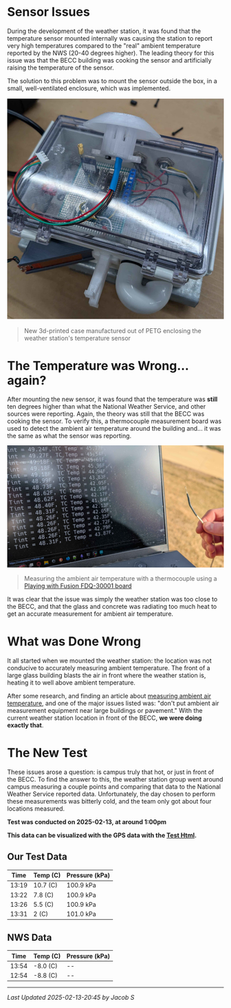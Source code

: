 # Sensor Issues

During the development of the weather station, it was found that the temperature sensor mounted internally was causing the station to report very high temperatures compared to the "real" ambient temperature reported by the NWS (20-40 degrees higher). The leading theory for this issue was that the BECC building was cooking the sensor and artificially raising the temperature of the sensor.

The solution to this problem was to mount the sensor outside the box, in a small, well-ventilated enclosure, which was implemented. 

![image](./images/new-sensor-enclosure.jpg)
> New 3d-printed case manufactured out of PETG enclosing the weather station's temperature sensor

# The Temperature was Wrong... again?

After mounting the new sensor, it was found that the temperature was **still** ten degrees higher than what the National Weather Service, and other sources were reporting. Again, the theory was still that the BECC was cooking the sensor. To verify this, a thermocouple measurement board was used to detect the ambient air temperature around the building and... it was the same as what the sensor was reporting. 

![image](./images/thermocouple-ambient.jpg)
> Measuring the ambient air temperature with a thermocouple using a [Playing with Fusion FDQ-30001 board](https://playingwithfusion.com/productview.php?pdid=229)

It was clear that the issue was simply the weather station was too close to the BECC, and that the glass and concrete was radiating too much heat to get an accurate measurement for ambient air temperature.

# What was Done Wrong

It all started when we mounted the weather station: the location was not conducive to accurately measuring ambient temperature. The front of a large glass building blasts the air in front where the weather station is, heating it to well above ambient temperature. 

After some research, and finding an article about [measuring ambient air temperature](https://www.nist.gov/how-do-you-measure-it/how-do-you-measure-air-temperature-accurately), and one of the major issues listed was: "don't put ambient air measurement equipment near large buildings or pavement." With the current weather station location in front of the BECC, **we were doing exactly that**.

# The New Test

These issues arose a question: is campus truly that hot, or just in front of the BECC. To find the answer to this, the weather station group went around campus measuring a couple points and comparing that data to the National Weather Service reported data. Unfortunately, the day chosen to perform these measurements was bitterly cold, and the team only got about four locations measured. 

**Test was conducted on 2025-02-13, at around 1:00pm**

**This data can be visualized with the GPS data with the [Test Html](../ws-2025-02-13-outdoor-test.html).**

## Our Test Data

| Time | Temp (C) | Pressure (kPa) |
| --- | --- | --- |
| 13:19 | 10.7 (C) | 100.9 kPa | 
| 13:22 | 7.8 (C) | 100.9 kPa | 
| 13:26 | 5.5 (C) | 100.9 kPa | 
| 13:31 | 2 (C) | 101.0 kPa | 

## NWS Data

| Time | Temp (C) | Pressure (kPa) |
| --- | --- | --- |
| 13:54 | -8.0 (C) | -- | 
| 12:54 | -8.8 (C) | -- | 

---

*Last Updated 2025-02-13-20:45 by Jacob S*